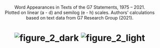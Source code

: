 
<p align="center">Word Appearances in Texts of the G7 Statements, 1975 – 2021.<br/>Plotted on linear (a - d) and semilog (e - h) scales. Authors' calculations based on text data from G7 Research Group (2021).</p>

# <p align="center"> ![figure_2_dark](https://user-images.githubusercontent.com/72515807/181012968-55203023-1ee2-4cfe-8418-57397202e4e3.png#gh-dark-mode-only) ![figure_2_light](https://user-images.githubusercontent.com/72515807/181011084-7db4687b-38a8-41d5-9ede-0ed6d5afeaa7.png#gh-light-mode-only)</p>



